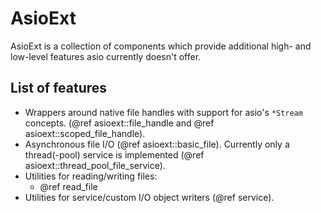 # AsioExt

AsioExt is a collection of components which provide additional
high- and low-level features asio currently doesn't offer.

## List of features

* Wrappers around native file handles with support for asio's `*Stream` concepts.
  (@ref asioext::file_handle and @ref asioext::scoped_file_handle).
* Asynchronous file I/O (@ref asioext::basic_file).
  Currently only a thread(-pool) service is implemented
  (@ref asioext::thread_pool_file_service).
* Utilities for reading/writing files:
  * @ref read_file
* Utilities for service/custom I/O object writers (@ref service).
